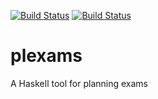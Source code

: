 [![Build Status](https://travis-ci.org/obcode/plexams.svg?branch=master)](https://travis-ci.org/obcode/plexams)
[![Build Status](https://terraform.cs.hm.edu/jenkins/buildStatus/icon?job=plexams)](https://terraform.cs.hm.edu/jenkins/job/plexams)

# plexams
A Haskell tool for planning exams
